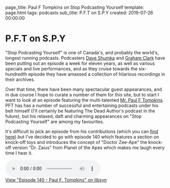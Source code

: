 page_title: Paul F Tompkins on Stop Podcasting Yourself
template: page.html
tags: podcasts
sub_title: P.F.T on S.P.Y
created: 2019-07-26 00:00:00


# P.F.T on S.P.Y

"Stop Podcasting Yourself" is one of Canada's, and probably the world's, longest running podcasts. Podcasters 
[Dave Shumka](https://twitter.com/daveshumka) and [Graham Clark](https://twitter.com/grahamclark) have been putting out 
an episode a week for eleven years, as well as various specials and live performances, and as they cruise towards the six-hundredth episode 
they have amassed a collection of hilarious recordings in their archives.

Over that time, there have been many spectacular guest appearances, and in due course I hope to curate a number of them for this site, 
but to start I want to look at an episode featuring the multi-talented [Mr. Paul F Tompkins](https://twitter.com/PFTompkins). PFT has
has a number of successful and entertaining podcasts under his belt himself (I'll certainly be featuring The Dead Author's podcast in the future), but his 
relaxed, daft and charming appearances on 
"Stop Podcasting Yourself" are among my favourites. 

It's difficult to pick an episode from his contributions (which you can [find here](https://spy-pod.themonstrouscavalca.de/guests/paul-f-tompkins.html))
but I've decided to go with episode 140 which features a section on knock-off toys and introduces the concept of "Doctor Zee-Ape" the knock-off version "Dr. Zaius" from Planet of the Apes
which makes me laugh every time I hear it.

<div class="audio">
    <audio controls="">
        <source src="http://traffic.libsyn.com/stoppodcastingyourself/Episode_140_-_Paul_F._Tompkins.mp3?dest-id=15269" type="audio/mpeg">
        Your browser does not support the audio element.
        Download the audio at http://traffic.libsyn.com/stoppodcastingyourself/Episode_140_-_Paul_F._Tompkins.mp3?dest-id=15269
    </audio>
</div>

<div class="footnote"><a class="episode_link" href="http://stoppodcastingyourself.libsyn.com/episode-140-paul-f-tompkins">View "Episode 140 - Paul F. Tompkins" on libsyn</a></div>
